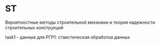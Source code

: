 # ST
Вероятностные методы строительной механики и теория надежности строительных конструкций

task1 - данные для РГР1: стаистическая обработка данных
